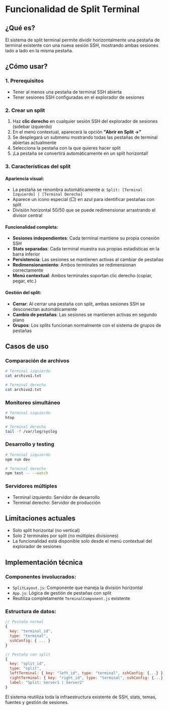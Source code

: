 # Funcionalidad de Split Terminal

## ¿Qué es?

El sistema de split terminal permite dividir horizontalmente una pestaña de terminal existente con una nueva sesión SSH, mostrando ambas sesiones lado a lado en la misma pestaña.

## ¿Cómo usar?

### 1. Prerequisitos
- Tener al menos una pestaña de terminal SSH abierta
- Tener sesiones SSH configuradas en el explorador de sesiones

### 2. Crear un split
1. Haz **clic derecho** en cualquier sesión SSH del explorador de sesiones (sidebar izquierdo)
2. En el menú contextual, aparecerá la opción **"Abrir en Split →"** 
3. Se desplegará un submenu mostrando todas las pestañas de terminal abiertas actualmente
4. Selecciona la pestaña con la que quieres hacer split
5. ¡La pestaña se convertirá automáticamente en un split horizontal!

### 3. Características del split

#### Apariencia visual:
- La pestaña se renombra automáticamente a: `Split: [Terminal Izquierdo] | [Terminal Derecho]`
- Aparece un icono especial (□) en azul para identificar pestañas con split
- División horizontal 50/50 que se puede redimensionar arrastrando el divisor central

#### Funcionalidad completa:
- **Sesiones independientes**: Cada terminal mantiene su propia conexión SSH
- **Stats separadas**: Cada terminal muestra sus propias estadísticas en la barra inferior
- **Persistencia**: Las sesiones se mantienen activas al cambiar de pestañas
- **Redimensionamiento**: Ambos terminales se redimensionan correctamente
- **Menú contextual**: Ambos terminales soportan clic derecho (copiar, pegar, etc.)

#### Gestión del split:
- **Cerrar**: Al cerrar una pestaña con split, ambas sesiones SSH se desconectan automáticamente
- **Cambio de pestañas**: Las sesiones se mantienen activas en segundo plano
- **Grupos**: Los splits funcionan normalmente con el sistema de grupos de pestañas

## Casos de uso

### Comparación de archivos
```bash
# Terminal izquierdo
cat archivo1.txt

# Terminal derecho  
cat archivo2.txt
```

### Monitoreo simultáneo
```bash
# Terminal izquierdo
htop

# Terminal derecho
tail -f /var/log/syslog
```

### Desarrollo y testing
```bash
# Terminal izquierdo
npm run dev

# Terminal derecho
npm test -- --watch
```

### Servidores múltiples
- Terminal izquierdo: Servidor de desarrollo
- Terminal derecho: Servidor de producción

## Limitaciones actuales

- Solo split horizontal (no vertical)
- Solo 2 terminales por split (no múltiples divisiones)
- La funcionalidad está disponible solo desde el menú contextual del explorador de sesiones

## Implementación técnica

### Componentes involucrados:
- `SplitLayout.js`: Componente que maneja la división horizontal
- `App.js`: Lógica de gestión de pestañas con split
- Reutiliza completamente `TerminalComponent.js` existente

### Estructura de datos:
```javascript
// Pestaña normal
{
  key: "terminal_id",
  type: "terminal", 
  sshConfig: { ... }
}

// Pestaña con split
{
  key: "split_id",
  type: "split",
  leftTerminal: { key: "left_id", type: "terminal", sshConfig: {...} },
  rightTerminal: { key: "right_id", type: "terminal", sshConfig: {...} },
  label: "Split: Server1 | Server2"
}
```

El sistema reutiliza toda la infraestructura existente de SSH, stats, temas, fuentes y gestión de sesiones. 